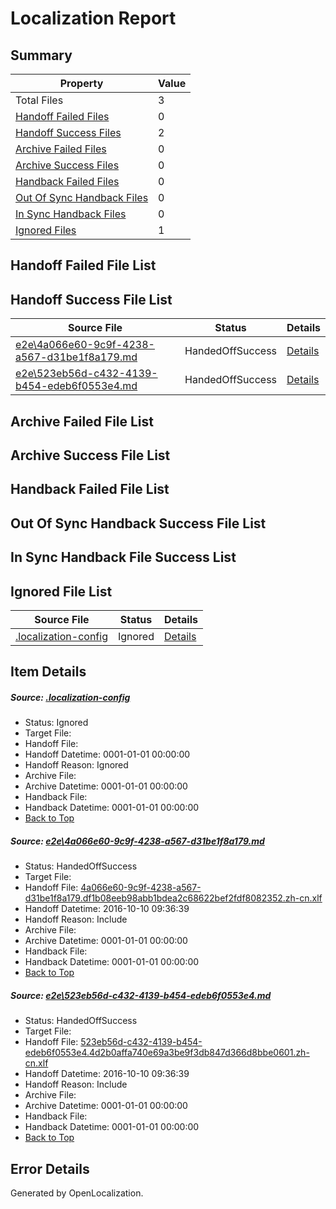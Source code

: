 # <a name='report-top'></a> Localization Report

## Summary
 Property | Value 
 -------- | ----- 
 Total Files | 3
[ Handoff Failed Files ](#handoff-failed-list)| 0
[ Handoff Success Files ](#handoff-success-list)| 2
[ Archive Failed Files ](#archive-failed-list)| 0
[ Archive Success Files ](#archive-success-list)| 0
[ Handback Failed Files ](#handback-failed-list)| 0
[ Out Of Sync Handback Files ](#outofsync-handback-success-list)| 0
[ In Sync Handback Files ](#insync-handback-success-list)| 0
[ Ignored Files ](#ignored-list)| 1

## <a name='handoff-failed-list'></a> Handoff Failed File List

## <a name='handoff-success-list'></a> Handoff Success File List
 Source File | Status | Details 
 ----------- | ------ | ------- 
 [e2e\4a066e60-9c9f-4238-a567-d31be1f8a179.md](https://github.com/OpenLocalizationTestOrg/ol-test0/blob/d8ceea8c8a685b63bb59ad6754812cf729d318d0/e2e/4a066e60-9c9f-4238-a567-d31be1f8a179.md) | HandedOffSuccess | [Details](#088038daf44291427838b6fc4e7b669ef9976ac21)
 [e2e\523eb56d-c432-4139-b454-edeb6f0553e4.md](https://github.com/OpenLocalizationTestOrg/ol-test0/blob/d8ceea8c8a685b63bb59ad6754812cf729d318d0/e2e/523eb56d-c432-4139-b454-edeb6f0553e4.md) | HandedOffSuccess | [Details](#509cad07a741425bf38ac099c200aa7661c4333b2)

## <a name='archive-failed-list'></a> Archive Failed File List

## <a name='archive-success-list'></a> Archive Success File List

## <a name='handback-failed-list'></a> Handback Failed File List

## <a name='outofsync-handback-success-list'></a> Out Of Sync Handback Success File List

## <a name='insync-handback-success-list'></a> In Sync Handback File Success List

## <a name='ignored-list'></a> Ignored File List
 Source File | Status | Details 
 ----------- | ------ | ------- 
 [.localization-config](https://github.com/OpenLocalizationTestOrg/ol-test0/blob/d8ceea8c8a685b63bb59ad6754812cf729d318d0/.localization-config) | Ignored | [Details](#c268a05ecaa7ec85942ed632c29928ee5bd6da8d0)

## Item Details
##### <a name='c268a05ecaa7ec85942ed632c29928ee5bd6da8d0'></a> Source: [.localization-config](https://github.com/OpenLocalizationTestOrg/ol-test0/blob/d8ceea8c8a685b63bb59ad6754812cf729d318d0/.localization-config)
* Status: Ignored
* Target File: 
* Handoff File: 
* Handoff Datetime: 0001-01-01 00:00:00
* Handoff Reason: Ignored
* Archive File: 
* Archive Datetime: 0001-01-01 00:00:00
* Handback File: 
* Handback Datetime: 0001-01-01 00:00:00
* [Back to Top](#report-top)

##### <a name='088038daf44291427838b6fc4e7b669ef9976ac21'></a> Source: [e2e\4a066e60-9c9f-4238-a567-d31be1f8a179.md](https://github.com/OpenLocalizationTestOrg/ol-test0/blob/d8ceea8c8a685b63bb59ad6754812cf729d318d0/e2e/4a066e60-9c9f-4238-a567-d31be1f8a179.md)
* Status: HandedOffSuccess
* Target File: 
* Handoff File: [4a066e60-9c9f-4238-a567-d31be1f8a179.df1b08eeb98abb1bdea2c68622bef2fdf8082352.zh-cn.xlf](https://github.com/OpenLocalizationTestOrg/ol-test0-handoff/blob/a38edf213d70c953039cc3649b1c9a5323cc4ba6/ol-handoff/OpenLocalizationTestOrg/ol-test0-zhcn/qimu/ht/4a066e60-9c9f-4238-a567-d31be1f8a179.df1b08eeb98abb1bdea2c68622bef2fdf8082352.zh-cn.xlf)
* Handoff Datetime: 2016-10-10 09:36:39
* Handoff Reason: Include
* Archive File: 
* Archive Datetime: 0001-01-01 00:00:00
* Handback File: 
* Handback Datetime: 0001-01-01 00:00:00
* [Back to Top](#report-top)

##### <a name='509cad07a741425bf38ac099c200aa7661c4333b2'></a> Source: [e2e\523eb56d-c432-4139-b454-edeb6f0553e4.md](https://github.com/OpenLocalizationTestOrg/ol-test0/blob/d8ceea8c8a685b63bb59ad6754812cf729d318d0/e2e/523eb56d-c432-4139-b454-edeb6f0553e4.md)
* Status: HandedOffSuccess
* Target File: 
* Handoff File: [523eb56d-c432-4139-b454-edeb6f0553e4.4d2b0affa740e69a3be9f3db847d366d8bbe0601.zh-cn.xlf](https://github.com/OpenLocalizationTestOrg/ol-test0-handoff/blob/a38edf213d70c953039cc3649b1c9a5323cc4ba6/ol-handoff/OpenLocalizationTestOrg/ol-test0-zhcn/qimu/ht/523eb56d-c432-4139-b454-edeb6f0553e4.4d2b0affa740e69a3be9f3db847d366d8bbe0601.zh-cn.xlf)
* Handoff Datetime: 2016-10-10 09:36:39
* Handoff Reason: Include
* Archive File: 
* Archive Datetime: 0001-01-01 00:00:00
* Handback File: 
* Handback Datetime: 0001-01-01 00:00:00
* [Back to Top](#report-top)


## Error Details

Generated by OpenLocalization.
